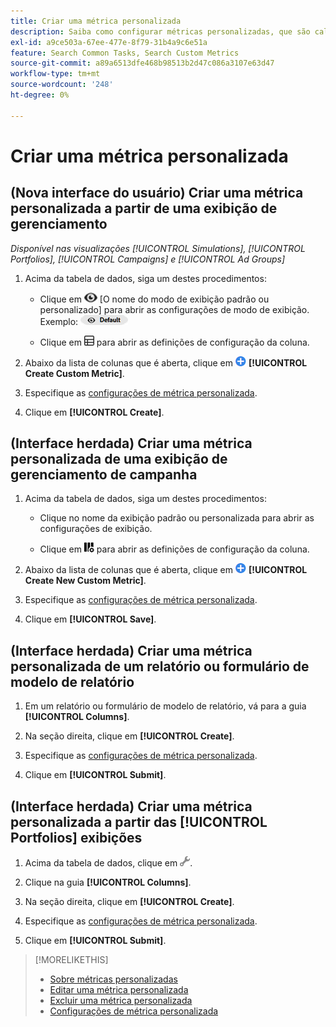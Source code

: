 ```yaml
---
title: Criar uma métrica personalizada
description: Saiba como configurar métricas personalizadas, que são calculadas a partir das métricas padrão.
exl-id: a9ce503a-67ee-477e-8f79-31b4a9c6e51a
feature: Search Common Tasks, Search Custom Metrics
source-git-commit: a89a6513dfe468b98513b2d47c086a3107e63d47
workflow-type: tm+mt
source-wordcount: '248'
ht-degree: 0%

---
```


# Criar uma métrica personalizada

## (Nova interface do usuário) Criar uma métrica personalizada a partir de uma exibição de gerenciamento

*Disponível nas visualizações [!UICONTROL Simulations], [!UICONTROL Portfolios], [!UICONTROL Campaigns] e [!UICONTROL Ad Groups]*

1. Acima da tabela de dados, siga um destes procedimentos:

   * Clique em ![Exibir seletor](/help/search-social-commerce/assets/view.png "Exibir seletor") \[O nome do modo de exibição padrão ou personalizado\] para abrir as configurações de modo de exibição. Exemplo: ![Exemplo de visualização](/help/search-social-commerce/assets/view-selector-example.png "Exemplo de visualização")

   * Clique em ![Colunas personalizadas](/help/search-social-commerce/assets/custom-columns-new.png "Colunas personalizadas") para abrir as definições de configuração da coluna.

1. Abaixo da lista de colunas que é aberta, clique em ![Criar métrica personalizada](/help/search-social-commerce/assets/add.png "Criar métrica personalizada") **[!UICONTROL Create Custom Metric]**.

1. Especifique as [configurações de métrica personalizada](custom-metric-settings.md).

1. Clique em **[!UICONTROL Create]**.

## (Interface herdada) Criar uma métrica personalizada de uma exibição de gerenciamento de campanha

1. Acima da tabela de dados, siga um destes procedimentos:

   * Clique no nome da exibição padrão ou personalizada para abrir as configurações de exibição.

   * Clique em ![Colunas personalizadas](/help/search-social-commerce/assets/custom-columns.png "Colunas personalizadas") para abrir as definições de configuração da coluna.

1. Abaixo da lista de colunas que é aberta, clique em ![Criar nova métrica personalizada](/help/search-social-commerce/assets/add.png "Criar nova métrica personalizada") **[!UICONTROL Create New Custom Metric]**.

1. Especifique as [configurações de métrica personalizada](custom-metric-settings.md).

1. Clique em **[!UICONTROL Save]**.

## (Interface herdada) Criar uma métrica personalizada de um relatório ou formulário de modelo de relatório

1. Em um relatório ou formulário de modelo de relatório, vá para a guia **[!UICONTROL Columns]**.

1. Na seção direita, clique em **[!UICONTROL Create]**.

1. Especifique as [configurações de métrica personalizada](custom-metric-settings.md).

1. Clique em **[!UICONTROL Submit]**.

## (Interface herdada) Criar uma métrica personalizada a partir das [!UICONTROL Portfolios] exibições

1. Acima da tabela de dados, clique em ![Editar Exibição Selecionada](/help/search-social-commerce/assets/view-settings.png "Editar Exibição Selecionada").

1. Clique na guia **[!UICONTROL Columns]**.

1. Na seção direita, clique em **[!UICONTROL Create]**.

1. Especifique as [configurações de métrica personalizada](custom-metric-settings.md).

1. Clique em **[!UICONTROL Submit]**.

>[!MORELIKETHIS]
>
>* [Sobre métricas personalizadas](custom-metric-about.md)
>* [Editar uma métrica personalizada](custom-metric-edit.md)
>* [Excluir uma métrica personalizada](custom-metric-delete.md)
>* [Configurações de métrica personalizada](custom-metric-settings.md)
